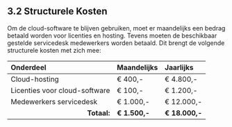 ## 3.2 Structurele Kosten

Om de cloud-software te blijven gebruiken, moet er maandelijks een bedrag betaald worden voor licenties en hosting. Tevens moeten de beschikbaar gestelde servicedesk medewerkers worden betaald. Dit brengt de volgende structurele kosten met zich mee:

| Onderdeel                                       | Maandelijks   | Jaarlijks      |
| :---                                            | :---          | :---           |
| Cloud-hosting                                   | € 400,-       | € 4.800,-      |
| Licenties voor cloud-software                   | € 100,-       | € 1.200,-      |
| Medewerkers servicedesk                         | € 1.000,-     | € 12.000,-     |
| <div style="text-align:right">__Totaal:__</div> | __€ 1.500,-__ | __€ 18.000,-__ |
